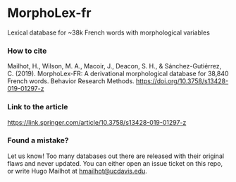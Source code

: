 # MorphoLex-fr
Lexical database for ~38k French words with morphological variables

### How to cite
Mailhot, H., Wilson, M. A., Macoir, J., Deacon, S. H., & Sánchez-Gutiérrez, C. (2019). MorphoLex-FR: A derivational morphological database for 38,840 French words. Behavior Research Methods. https://doi.org/10.3758/s13428-019-01297-z

### Link to the article
https://link.springer.com/article/10.3758/s13428-019-01297-z

### Found a  mistake?
Let us know! Too many databases out there are released with their original flaws and never updated. You can either open an issue ticket on this repo, or write Hugo Mailhot at [hmailhot@ucdavis.edu](hmailhot@ucdavis.edu).
